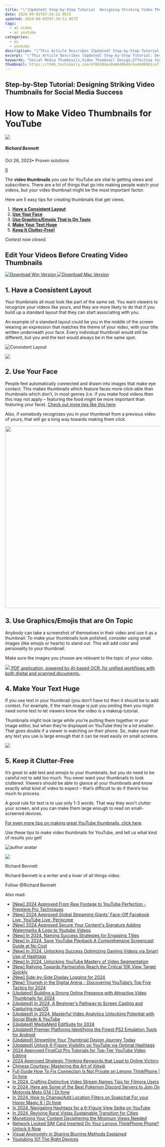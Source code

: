 ```yaml
---
title: "\"[Updated] Step-by-Step Tutorial  Designing Striking Video Thumbnails for Social Media Success\""
date: 2024-09-02T07:34:12.957Z
updated: 2024-09-03T07:34:12.957Z
tags:
  - ai video
  - ai youtube
categories:
  - ai
  - youtube
description: "\"This Article Describes [Updated] Step-by-Step Tutorial: Designing Striking Video Thumbnails for Social Media Success\""
excerpt: "\"This Article Describes [Updated] Step-by-Step Tutorial: Designing Striking Video Thumbnails for Social Media Success\""
keywords: "Social Media Thumbnails,Video Thumbnail Design,Effective Video Titles,Engaging Thumbnail Tutorials,Thumbnail Marketing Strategies,Maximizing Video Visibility,Enhance Video Perception"
thumbnail: https://thmb.techidaily.com/4f66184ac0a8648b46c6ad4d0861ce71f7dbc55baf3e5392923e05f30fb00ef3.jpg
---
```


## Step-by-Step Tutorial: Designing Striking Video Thumbnails for Social Media Success

# How to Make Video Thumbnails for YouTube

![](https://images.wondershare.com/filmora/article-images/richard-bennett.jpg)

##### Richard Bennett

 Oct 26, 2023• Proven solutions

[0](#commentsBoxSeoTemplate)

The **video thumbnails** you use for YouTube are vital to getting views and subscribers. There are a lot of things that go into making people watch your videos, but your video thumbnail might be the most important factor.

Here are 5 easy tips for creating thumbnails that get views.

1. **[Have a Consistent Layout](#one)**
2. **[Use Your Face](#two)**
3. **[Use Graphics/Emojis That is On Topic](#three)**
4. **[Make Your Text Huge](#four)**
5. **[Keep It Clutter-Free!](#five)**

 _Contest now closed._

## Edit Your Videos Before Creating Video Thumbnails

[![Download Win Version](https://images.wondershare.com/filmora/guide/download-btn-win.jpg) ](https://tools.techidaily.com/wondershare/filmora/download/) [![Download Mac Version](https://images.wondershare.com/filmora/guide/download-btn-mac.jpg) ](https://tools.techidaily.com/wondershare/filmora/download/)

## 1\. Have a Consistent Layout

Your thumbnails all must look like part of the same set. You want viewers to recognize your videos like yours, and they are more likely to do that if you build up a standard layout that they can start associating with you.

An example of a standard layout could be you in the middle of the screen wearing an expression that matches the theme of your video, with your title written underneath your face. Every individual thumbnail would still be different, but you and the text would always be in the same spot.

![Consistent Layout](https://images.wondershare.com/filmora/article-images/consistent-layout.jpg)

<!-- affiliate ads begin -->
<a href="https://secure.2checkout.com/order/checkout.php?PRODS=3851691&QTY=1&AFFILIATE=108875&CART=1"><img src="http://www.aiseesoft.com/avangate/30p/banner.jpg" border="0"></a>
<!-- affiliate ads end -->
## **2\. Use Your Face**

People feel automatically connected and drawn into images that make eye contact. This makes thumbnails which feature faces more click-able than thumbnails which don’t, in most genres (i.e. if you make food videos then this may not apply – featuring the food might be more important than featuring your face). [Check out more tips like this here](https://tools.techidaily.com/wondershare/filmora/download/).

Also, if somebody recognizes you in your thumbnail from a previous video of yours, that will go a long way towards making them click.

<!-- affiliate ads begin -->
<a href="https://mushroom-supplies.sjv.io/c/5597632/1692242/18134" target="_top" id="1692242"><img src="//a.impactradius-go.com/display-ad/18134-1692242" border="0" alt="" width="834" height="592"/></a><img height="0" width="0" src="https://imp.pxf.io/i/5597632/1692242/18134" style="position:absolute;visibility:hidden;" border="0" />
<!-- affiliate ads end -->
## 3\. Use Graphics/Emojis that are On Topic

Anybody can take a screenshot of themselves in their video and use it as a thumbnail. To make your thumbnails look polished, consider using small images (like emojis or hearts) to stand out. This will add color and personality to your thumbnail.

Make sure the images you choose are relevant to the topic of your video.

<!-- affiliate ads begin -->
<a href="https://checkout.abbyy.com/order/checkout.php?PRODS=39254762&QTY=1&AFFILIATE=108875&CART=1"> <img src="https://secure.avangate.com/images/merchant/0e5fb5c76fca16adbee503c9aff393cd/products/11_FR-Badges-NEW-FR-Standard-16-WIN-200.png" border="0"> PDF application, powered by AI-based OCR, for unified workflows with both digital and scanned documents. </a>
<!-- affiliate ads end -->
## 4\. Make Your Text Huge

If you use text in your thumbnail (you don’t have to) then it should be to add context. For example, if the main image is just you smiling then you might need some text to let viewers know the video is a makeup tutorial.

Thumbnails might look large while you’re putting them together in your image editor, but when they’re displayed on YouTube they’re a lot smaller. That goes double if a viewer is watching on their phone. So, make sure that any text you use is large enough that it can be read easily on small screens.

<!-- affiliate ads begin -->
<a href="https://secure.2checkout.com/order/checkout.php?PRODS=3546200&QTY=1&AFFILIATE=108875&CART=1"><img src="http://www.binteko.com/sites/default/files/banner01_468x60a.gif" border="0"></a>
<!-- affiliate ads end -->
## 5\. Keep it Clutter-Free

It’s great to add text and emojis to your thumbnails, but you do need to be careful not to add too much. You never want your thumbnails to look cluttered. Viewers should be able to glance at your thumbnails and know exactly what kind of video to expect – that’s difficult to do if there’s too much to process.

A good rule for text is to use only 1-3 words. That way they won’t clutter your screen, and you can make them large enough to read on small-screened devices.

 [For even more tips on making great YouTube thumbnails, click here](https://tools.techidaily.com/wondershare/filmora/download/).

Use these tips to make video thumbnails for YouTube, and tell us what kind of results you get!

![author avatar](https://images.wondershare.com/filmora/article-images/richard-bennett.jpg)

<!-- affiliate ads begin -->
<a href="https://shop.mondly.com/affiliate.php?ACCOUNT=ATISTUDI&AFFILIATE=108875&PATH=https%3A%2F%2Fwww.mondly.com%3FAFFILIATE%3D108875%26RESOURCE%3D%2BGeneral%2B970x90%2B"><img src="https://secure.avangate.com/images/merchant/69c418c33ec2e1a4267fa9bb77fa1428/general-970x90.gif" border="0"></a>
<!-- affiliate ads end -->
Richard Bennett

Richard Bennett is a writer and a lover of all things video.

Follow @Richard Bennett


<ins class="adsbygoogle"
     style="display:block"
     data-ad-format="autorelaxed"
     data-ad-client="ca-pub-7571918770474297"
     data-ad-slot="1223367746"></ins>



<ins class="adsbygoogle"
     style="display:block"
     data-ad-client="ca-pub-7571918770474297"
     data-ad-slot="8358498916"
     data-ad-format="auto"
     data-full-width-responsive="true"></ins>

<span class="atpl-alsoreadstyle">Also read:</span>
<div><ul>
<li><a href="https://youtube-blog.techidaily.com/024-approved-from-raw-footage-to-youtube-perfection-premiere-pro-techniques/"><u>[New] 2024 Approved  From Raw Footage to YouTube Perfection - Premiere Pro Techniques</u></a></li>
<li><a href="https://youtube-blog.techidaily.com/024-approved-global-streaming-giants-face-off-facebook-live-youtube-live-periscope/"><u>[New] 2024 Approved  Global Streaming Giants' Face-Off  Facebook Live, YouTube Live, Periscope</u></a></li>
<li><a href="https://youtube-blog.techidaily.com/024-approved-secure-your-contents-signature-adding-watermarks-and-logo-to-youtube-videos/"><u>[New] 2024 Approved  Secure Your Content's Signature  Adding Watermarks & Logo to Youtube Videos</u></a></li>
<li><a href="https://youtube-blog.techidaily.com/n-2024-naming-success-strategies-for-engaging-titles/"><u>[New] In 2024, Naming Success  Strategies for Engaging Titles</u></a></li>
<li><a href="https://youtube-blog.techidaily.com/n-2024-save-youtube-playback-a-comprehensive-screencast-guide-at-no-cost/"><u>[New] In 2024, Save YouTube Playback  A Comprehensive Screencast Guide at No Cost</u></a></li>
<li><a href="https://youtube-blog.techidaily.com/n-2024-unlocking-success-optimizing-gaming-videos-via-smart-use-of-hashtags/"><u>[New] In 2024, Unlocking Success  Optimizing Gaming Videos via Smart Use of Hashtags</u></a></li>
<li><a href="https://youtube-blog.techidaily.com/n-2024-unlocking-youtube-mastery-of-video-segmentation/"><u>[New] In 2024, Unlocking YouTube  Mastery of Video Segmentation</u></a></li>
<li><a href="https://youtube-blog.techidaily.com/allying-towards-partnership-reach-the-critical-10k-view-target-quickly/"><u>[New] Rallying Towards Partnership  Reach the Critical 10K View Target Quickly</u></a></li>
<li><a href="https://screen-mirroring-recording.techidaily.com/new-side-by-side-display-logging-for-2024/"><u>[New] Side-by-Side Display Logging for 2024</u></a></li>
<li><a href="https://youtube-blog.techidaily.com/riumph-in-the-digital-arena-discovering-youtubes-top-five-tactics-for-2024/"><u>[New] Triumph in the Digital Arena - Discovering YouTube’s Top Five Tactics for 2024</u></a></li>
<li><a href="https://facebook-record-videos.techidaily.com/updated-building-a-strong-online-presence-with-attractive-video-thumbnails-for-2024/"><u>[Updated] Building a Strong Online Presence with Attractive Video Thumbnails for 2024</u></a></li>
<li><a href="https://desktop-recording.techidaily.com/updated-in-2024-a-beginners-pathway-to-screen-casting-and-capturing-macos/"><u>[Updated] In 2024, A Beginner's Pathway to Screen Casting and Capturing macOS</u></a></li>
<li><a href="https://youtube-blog.techidaily.com/ed-in-2024-masterful-video-analytics-unlocking-potential-with-social-blade-and-youtube/"><u>[Updated] In 2024, Masterful Video Analytics  Unlocking Potential with Social Blade & YouTube</u></a></li>
<li><a href="https://youtube-blog.techidaily.com/ed-mediameld-editsuite-for-2024/"><u>[Updated] MediaMeld EditSuite for 2024</u></a></li>
<li><a href="https://desktop-recording.techidaily.com/updated-premier-platforms-identifying-the-finest-ps2-emulation-tools-for-android/"><u>[Updated] Premier Platforms  Identifying the Finest PS2 Emulation Tools for Android</u></a></li>
<li><a href="https://youtube-blog.techidaily.com/ed-streamline-your-thumbnail-design-journey-today/"><u>[Updated] Streamline Your Thumbnail Design Journey Today</u></a></li>
<li><a href="https://youtube-blog.techidaily.com/ed-unlock-6-figure-visibility-on-youtube-via-optimal-hashtags/"><u>[Updated] Unlock 6-Figure Visibility on YouTube via Optimal Hashtags</u></a></li>
<li><a href="https://youtube-blog.techidaily.com/approved-finalcut-pro-tutorials-for-top-tier-youtube-video-editing/"><u>2024 Approved  FinalCut Pro Tutorials for Top-Tier YouTube Video Editing</u></a></li>
<li><a href="https://youtube-stream.techidaily.com/2024-approved-strategic-thinking-keywords-that-lead-to-online-victory/"><u>2024 Approved  Strategic Thinking  Keywords that Lead to Online Victory</u></a></li>
<li><a href="https://mondly-stories.techidaily.com/chinese-courtesy-mastering-the-art-of-xiexie/"><u>Chinese Courtesy: Mastering the Art of Xièxiè</u></a></li>
<li><a href="https://howto.techidaily.com/full-guide-how-to-fix-connection-is-not-private-on-lenovo-thinkphone-drfone-by-drfone-fix-android-problems-fix-android-problems/"><u>Full Guide How To Fix Connection Is Not Private on Lenovo ThinkPhone | Dr.fone</u></a></li>
<li><a href="https://youtube-blog.techidaily.com/24-crafting-distinctive-video-stream-names-tips-for-filmora-users/"><u>In 2024, Crafting Distinctive Video Stream Names  Tips for Filmora Users</u></a></li>
<li><a href="https://android-pokemon-go.techidaily.com/in-2024-here-are-some-of-the-best-pokemon-discord-servers-to-join-on-motorola-moto-g14-drfone-by-drfone-virtual-android/"><u>In 2024, Here are Some of the Best Pokemon Discord Servers to Join On Motorola Moto G14 | Dr.fone</u></a></li>
<li><a href="https://location-social.techidaily.com/in-2024-how-to-changeadd-location-filters-on-snapchat-for-your-honor-magic-6-drfone-by-drfone-virtual-android/"><u>In 2024, How to Change/Add Location Filters on Snapchat For your Honor Magic 6 | Dr.fone</u></a></li>
<li><a href="https://youtube-blog.techidaily.com/24-navigating-hashtags-for-a-6-figure-view-spike-on-youtube/"><u>In 2024, Navigating Hashtags for a 6-Figure View Spike on YouTube</u></a></li>
<li><a href="https://youtube-blog.techidaily.com/24-reviving-rural-vistas-sustainable-transition-for-cities/"><u>In 2024, Reviving Rural Vistas  Sustainable Transition for Cities</u></a></li>
<li><a href="https://youtube-blog.techidaily.com/izing-your-content-deciphering-the-minimum-views-needed/"><u>Monetizing Your Content  Deciphering the Minimum Views Needed</u></a></li>
<li><a href="https://sim-unlock.techidaily.com/network-locked-sim-card-inserted-on-your-lenovo-thinkphone-phone-unlock-it-now-by-drfone-android/"><u>Network Locked SIM Card Inserted On Your Lenovo ThinkPhone Phone? Unlock It Now</u></a></li>
<li><a href="https://youtube-blog.techidaily.com/l-anonymity-in-sharing-blurring-methods-explained/"><u>Visual Anonymity in Sharing  Blurring Methods Explained</u></a></li>
<li><a href="https://youtube-blog.techidaily.com/bing-101-the-right-devices/"><u>Youtubing 101  The Right Devices</u></a></li>
</ul></div>
